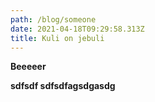 ```yaml
---
path: /blog/someone
date: 2021-04-18T09:29:58.313Z
title: Kuli on jebuli
---
```

**Beeeeer**

**sdfsdf
sdfsdfagsdgasdg**